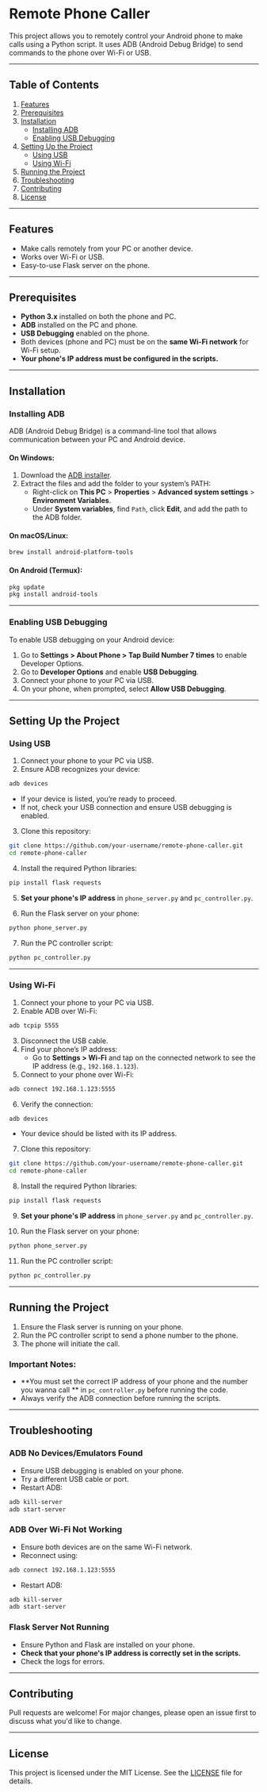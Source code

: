 # Remote Phone Caller

This project allows you to remotely control your Android phone to make calls using a Python script. It uses ADB (Android Debug Bridge) to send commands to the phone over Wi-Fi or USB.

---

## Table of Contents
1. [Features](#features)
2. [Prerequisites](#prerequisites)
3. [Installation](#installation)
   - [Installing ADB](#installing-adb)
   - [Enabling USB Debugging](#enabling-usb-debugging)
4. [Setting Up the Project](#setting-up-the-project)
   - [Using USB](#using-usb)
   - [Using Wi-Fi](#using-wi-fi)
5. [Running the Project](#running-the-project)
6. [Troubleshooting](#troubleshooting)
7. [Contributing](#contributing)
8. [License](#license)

---

## Features
- Make calls remotely from your PC or another device.
- Works over Wi-Fi or USB.
- Easy-to-use Flask server on the phone.

---

## Prerequisites
- **Python 3.x** installed on both the phone and PC.
- **ADB** installed on the PC and phone.
- **USB Debugging** enabled on the phone.
- Both devices (phone and PC) must be on the **same Wi-Fi network** for Wi-Fi setup.
- **Your phone's IP address must be configured in the scripts.**

---

## Installation

### Installing ADB
ADB (Android Debug Bridge) is a command-line tool that allows communication between your PC and Android device.

#### On Windows:
1. Download the [ADB installer](https://developer.android.com/studio/releases/platform-tools).
2. Extract the files and add the folder to your system’s PATH:
   - Right-click on **This PC** > **Properties** > **Advanced system settings** > **Environment Variables**.
   - Under **System variables**, find `Path`, click **Edit**, and add the path to the ADB folder.

#### On macOS/Linux:
```sh
brew install android-platform-tools
```

#### On Android (Termux):
```sh
pkg update
pkg install android-tools
```

---

### Enabling USB Debugging
To enable USB debugging on your Android device:
1. Go to **Settings > About Phone > Tap Build Number 7 times** to enable Developer Options.
2. Go to **Developer Options** and enable **USB Debugging**.
3. Connect your phone to your PC via USB.
4. On your phone, when prompted, select **Allow USB Debugging**.

---

## Setting Up the Project

### Using USB
1. Connect your phone to your PC via USB.
2. Ensure ADB recognizes your device:
```sh
adb devices
```
   - If your device is listed, you’re ready to proceed.
   - If not, check your USB connection and ensure USB debugging is enabled.

3. Clone this repository:
```sh
git clone https://github.com/your-username/remote-phone-caller.git
cd remote-phone-caller
```

4. Install the required Python libraries:
```sh
pip install flask requests
```

5. **Set your phone's IP address** in `phone_server.py` and `pc_controller.py`.

6. Run the Flask server on your phone:
```sh
python phone_server.py
```

7. Run the PC controller script:
```sh
python pc_controller.py
```

---

### Using Wi-Fi
1. Connect your phone to your PC via USB.
2. Enable ADB over Wi-Fi:
```sh
adb tcpip 5555
```
3. Disconnect the USB cable.
4. Find your phone’s IP address:
   - Go to **Settings > Wi-Fi** and tap on the connected network to see the IP address (e.g., `192.168.1.123`).
5. Connect to your phone over Wi-Fi:
```sh
adb connect 192.168.1.123:5555
```
6. Verify the connection:
```sh
adb devices
```
   - Your device should be listed with its IP address.

7. Clone this repository:
```sh
git clone https://github.com/your-username/remote-phone-caller.git
cd remote-phone-caller
```

8. Install the required Python libraries:
```sh
pip install flask requests
```

9. **Set your phone's IP address** in `phone_server.py` and `pc_controller.py`.

10. Run the Flask server on your phone:
```sh
python phone_server.py
```

11. Run the PC controller script:
```sh
python pc_controller.py
```

---

## Running the Project
1. Ensure the Flask server is running on your phone.
2. Run the PC controller script to send a phone number to the phone.
3. The phone will initiate the call.

### Important Notes:
- **You must set the correct IP address of your phone and the number you wanna call ** in `pc_controller.py` before running the code.
- Always verify the ADB connection before running the scripts.

---

## Troubleshooting

### ADB No Devices/Emulators Found
- Ensure USB debugging is enabled on your phone.
- Try a different USB cable or port.
- Restart ADB:
```sh
adb kill-server
adb start-server
```

### ADB Over Wi-Fi Not Working
- Ensure both devices are on the same Wi-Fi network.
- Reconnect using:
```sh
adb connect 192.168.1.123:5555
```
- Restart ADB:
```sh
adb kill-server
adb start-server
```

### Flask Server Not Running
- Ensure Python and Flask are installed on your phone.
- **Check that your phone's IP address is correctly set in the scripts.**
- Check the logs for errors.

---

## Contributing
Pull requests are welcome! For major changes, please open an issue first to discuss what you'd like to change.

---

## License
This project is licensed under the MIT License. See the [LICENSE](LICENSE) file for details.

